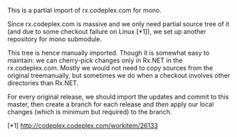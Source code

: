 This is a partial import of rx.codeplex.com for mono.

Since rx.codeplex.com is massive and we only need partial source tree of it
(and due to some checkout failure on Linux [*1]), we set up another
repository for mono submodule.

This tree is hence manually imported. Though it is somewhat easy to maintain:
we can cherry-pick changes only in Rx.NET in the rx.codeplex.com.
Mostly we would not need to copy sources from the original treemanually,
but sometimes we do when a checkout involves other directories than Rx.NET.

For every original release, we should import the updates and commit to
this master, then create a branch for each release and *then* apply our
local changes (which is minimum but required) to the branch.

[*1] http://codeplex.codeplex.com/workitem/26133
